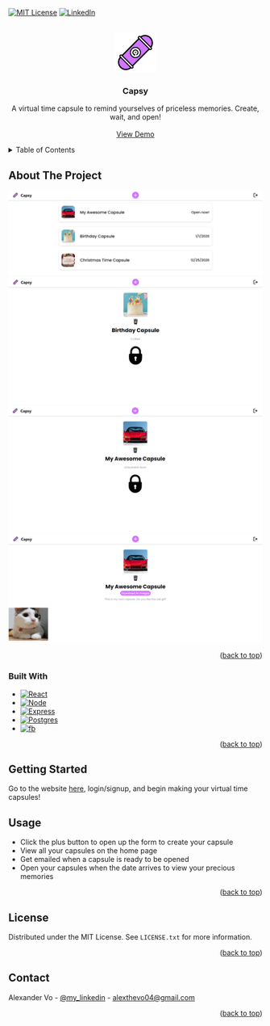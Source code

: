 <!-- PROJECT SHIELDS -->
<!--
*** I'm using markdown "reference style" links for readability.
*** Reference links are enclosed in brackets [ ] instead of parentheses ( ).
*** See the bottom of this document for the declaration of the reference variables
*** for contributors-url, forks-url, etc. This is an optional, concise syntax you may use.
*** https://www.markdownguide.org/basic-syntax/#reference-style-links
-->
[![MIT License][license-shield]][license-url]
[![LinkedIn][linkedin-shield]][linkedin-url]



<!-- PROJECT LOGO -->
<br />
<div align="center">
  <a href="https://github.com/alexandvo/capsy">
    <img src="images/time-capsule-icon.png" alt="Logo" width="80" height="80">
  </a>

<h3 align="center">Capsy</h3>

  <p align="center">
    A virtual time capsule to remind yourselves of priceless memories. Create, wait, and open!
    <br />
    <br />
    <a href="https://github.com/alexandvo/capsy">View Demo</a>
  </p>
</div>



<!-- TABLE OF CONTENTS -->
<details>
  <summary>Table of Contents</summary>
  <ol>
    <li>
      <a href="#about-the-project">About The Project</a>
      <ul>
        <li><a href="#built-with">Built With</a></li>
      </ul>
    </li>
    <li>
      <a href="#getting-started">Getting Started</a>
      <ul>
        <li><a href="#prerequisites">Prerequisites</a></li>
        <li><a href="#installation">Installation</a></li>
      </ul>
    </li>
    <li><a href="#usage">Usage</a></li>
    <li><a href="#roadmap">Roadmap</a></li>
    <li><a href="#license">License</a></li>
    <li><a href="#contact">Contact</a></li>
  </ol>
</details>



<!-- ABOUT THE PROJECT -->
## About The Project

[![Capsy Screen Shot][product-screenshot]](https://alexandvo.github.io/capsy/)
[![Capsy Screen Shot][product-screenshot1]](https://alexandvo.github.io/capsy/)
[![Capsy Screen Shot][product-screenshot2]](https://alexandvo.github.io/capsy/)
[![Capsy Screen Shot][product-screenshot3]](https://alexandvo.github.io/capsy/)

<p align="right">(<a href="#readme-top">back to top</a>)</p>



### Built With

* [![React][React.js]][React-url]
* [![Node][Node.js]][Node.js-url]
* [![Express][Express.js]][Express.js-url]
* [![Postgres][PostgreSQL]][PostgreSQL-url]
* [![fb][Firebase]][Firebase-url]


<p align="right">(<a href="#readme-top">back to top</a>)</p>



<!-- GETTING STARTED -->
## Getting Started

Go to the website [here](https://alexandvo.github.io/capsy/), login/signup, and begin making your virtual time capsules!

<!-- USAGE EXAMPLES -->
## Usage

- Click the plus button to open up the form to create your capsule
- View all your capsules on the home page
- Get emailed when a capsule is ready to be opened
- Open your capsules when the date arrives to view your precious memories


<p align="right">(<a href="#readme-top">back to top</a>)</p>

<!-- LICENSE -->
## License

Distributed under the MIT License. See `LICENSE.txt` for more information.

<p align="right">(<a href="#readme-top">back to top</a>)</p>



<!-- CONTACT -->
## Contact

Alexander Vo - [@my_linkedin](https://www.linkedin.com/in/alexandvo) - alexthevo04@gmail.com

<p align="right">(<a href="#readme-top">back to top</a>)</p>







<!-- MARKDOWN LINKS & IMAGES -->
<!-- https://www.markdownguide.org/basic-syntax/#reference-style-links -->
[contributors-shield]: https://img.shields.io/github/contributors/alexandvo/capsy.svg?style=for-the-badge
[contributors-url]: https://github.com/alexandvo/capsy/graphs/contributors
[forks-shield]: https://img.shields.io/github/forks/alexandvo/capsy.svg?style=for-the-badge
[forks-url]: https://github.com/alexandvo/capsy/network/members
[stars-shield]: https://img.shields.io/github/stars/alexandvo/capsy.svg?style=for-the-badge
[stars-url]: https://github.com/alexandvo/capsy/stargazers
[issues-shield]: https://img.shields.io/github/issues/alexandvo/capsy.svg?style=for-the-badge
[issues-url]: https://github.com/alexandvo/capsy/issues
[license-shield]: https://img.shields.io/badge/License-MIT-yellow.svg?style=for-the-badge
[license-url]: https://github.com/alexandvo/capsy/blob/master/LICENSE.txt
[linkedin-shield]: https://img.shields.io/badge/-LinkedIn-black.svg?style=for-the-badge&logo=linkedin&colorB=555
[linkedin-url]: https://linkedin.com/in/alexandvo
[product-screenshot]: images/capsy-screenshot.png
[product-screenshot1]: images/capsule-info-screenshot.png
[product-screenshot2]: images/capsule-info-openable.png
[product-screenshot3]: images/capsule-opened.png
[Next.js]: https://img.shields.io/badge/next.js-000000?style=for-the-badge&logo=nextdotjs&logoColor=white
[Next-url]: https://nextjs.org/
[React.js]: https://img.shields.io/badge/React-20232A?style=for-the-badge&logo=react
[React-url]: https://reactjs.org/
[Node.js]: https://img.shields.io/badge/Node.js-20232A?style=for-the-badge&logo=node.js
[Node.js-url]: https://nodejs.org/
[Express.js]: https://img.shields.io/badge/Express.js-20232A?style=for-the-badge&logo=express
[Express.js-url]: https://expressjs.com/
[PostgreSQL]: https://img.shields.io/badge/PostgreSQL-20232A?style=for-the-badge&logo=postgresql
[PostgreSQL-url]: https://www.postgresql.org/
[Firebase]: https://img.shields.io/badge/Firebase-20232A?style=for-the-badge&logo=firebase
[Firebase-url]: https://firebase.com/
[Vue.js]: https://img.shields.io/badge/Vue.js-35495E?style=for-the-badge&logo=vuedotjs&logoColor=4FC08D
[Vue-url]: https://vuejs.org/
[Angular.io]: https://img.shields.io/badge/Angular-DD0031?style=for-the-badge&logo=angular&logoColor=white
[Angular-url]: https://angular.io/
[Svelte.dev]: https://img.shields.io/badge/Svelte-4A4A55?style=for-the-badge&logo=svelte&logoColor=FF3E00
[Svelte-url]: https://svelte.dev/
[Laravel.com]: https://img.shields.io/badge/Laravel-FF2D20?style=for-the-badge&logo=laravel&logoColor=white
[Laravel-url]: https://laravel.com
[Bootstrap.com]: https://img.shields.io/badge/Bootstrap-563D7C?style=for-the-badge&logo=bootstrap&logoColor=white
[Bootstrap-url]: https://getbootstrap.com
[JQuery.com]: https://img.shields.io/badge/jQuery-0769AD?style=for-the-badge&logo=jquery&logoColor=white
[JQuery-url]: https://jquery.com 
